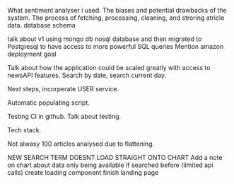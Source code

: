 What sentiment analyser i used. The biases and potential drawbacks of the system.
The process of fetching, processing, cleaning, and stroring atricle data.
database schema

talk about v1 using mongo db nosql database and then migrated to Postgresql to have access to more powerful SQL queries
Mention amazon deployment goal

Talk about how the application could be scaled greatly with access to newsAPI features. Search by date, search current day. 

Next steps, incorperate USER service.

Automatic populating script.

Testing CI in github. Talk about testing.

Tech stack.

Not alwasy 100 articles analysed due to flattening.


NEW SEARCH TERM DOESNT LOAD STRAIGHT ONTO CHART
Add a note on chart about data only being available if searched before (limited api calls)
create loading component
finish landing page

